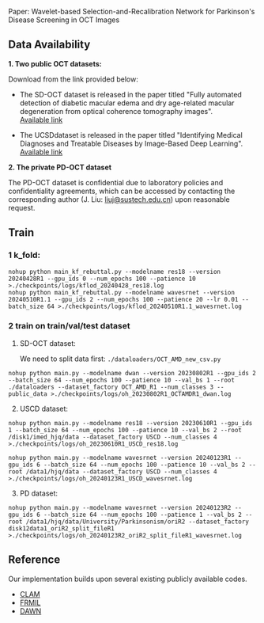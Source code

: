 Paper: Wavelet-based Selection-and-Recalibration Network for Parkinson's Disease Screening in OCT Images



## Data Availability

**1. Two public OCT datasets:**

Download from the link provided below:

- The SD-OCT dataset is released in the paper titled "Fully automated detection of diabetic macular edema and dry age-related macular degeneration from optical coherence tomography images".  
[Available link](http://www.duke.edu/~sf59/Srinivasan_BOE_2014_dataset.htm)

- The UCSDdataset is released in the paper titled "Identifying Medical Diagnoses and Treatable Diseases by Image-Based Deep Learning". 
[Available link](https://data.mendeley.com/datasets/rscbjbr9sj/2?__hstc=25856994.050094848ba039343e49229a8108ceb1.1715736860812.1715736860812.1715736860812.1&__hssc=25856994.1.1715736860812&__hsfp=1392219453)


**2. The private PD-OCT dataset**

The PD-OCT dataset is confidential due to laboratory policies and confidentiality agreements, which can be accessed by contacting the corresponding author (J. Liu: liuj@sustech.edu.cn) upon reasonable request.



## Train

### 1 k_fold:

```
nohup python main_kf_rebuttal.py --modelname res18 --version 20240428R1 --gpu_ids 0 --num_epochs 100 --patience 10 >./checkpoints/logs/kflod_20240428_res18.log
nohup python main_kf_rebuttal.py --modelname wavesrnet --version 20240510R1.1 --gpu_ids 2 --num_epochs 100 --patience 20 --lr 0.01 --batch_size 64 >./checkpoints/logs/kflod_20240510R1.1_wavesrnet.log
```



### 2 train on train/val/test dataset

1. SD-OCT dataset:

   We need to split data first: `./dataloaders/OCT_AMD_new_csv.py`

```
nohup python main.py --modelname dwan --version 20230802R1 --gpu_ids 2 --batch_size 64 --num_epochs 100 --patience 10 --val_bs 1 --root ./dataloaders --dataset_factory OCT_AMD_R1 --num_classes 3 --public_data >./checkpoints/logs/oh_20230802R1_OCTAMDR1_dwan.log
```

2. USCD dataset:

```
nohup python main.py --modelname res18 --version 20230610R1 --gpu_ids 1 --batch_size 64 --num_epochs 100 --patience 10 --val_bs 2 --root /disk1/imed_hjq/data --dataset_factory USCD --num_classes 4 >./checkpoints/logs/oh_20230610R1_USCD_res18.log

nohup python main.py --modelname wavesrnet --version 20240123R1 --gpu_ids 6 --batch_size 64 --num_epochs 100 --patience 10 --val_bs 2 --root /data1/hjq/data --dataset_factory USCD --num_classes 4 >./checkpoints/logs/oh_20240123R1_USCD_wavesrnet.log
```

3. PD dataset:

```
nohup python main.py --modelname wavesrnet --version 20240123R2 --gpu_ids 6 --batch_size 64 --num_epochs 100 --patience 1 --val_bs 2 --root /data1/hjq/data/University/Parkinsonism/oriR2 --dataset_factory disk12data1_oriR2_split_fileR1 >./checkpoints/logs/oh_20240123R2_oriR2_split_fileR1_wavesrnet.log
```



## Reference

Our implementation builds upon several existing publicly available codes.
- [CLAM](https://github.com/mahmoodlab/CLAM)
- [FRMIL](https://github.com/PhilipChicco/FRMIL/tree/main)
- [DAWN](https://github.com/mxbastidasr/DAWN_WACV2020/tree/5fc336575ad7900173fe08b4b0f32a44492161b3)
